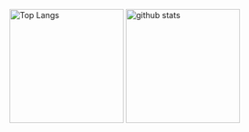 <p align="left"> 
  <img alt="Top Langs" height="200px" src="https://github-readme-stats.vercel.app/api/top-langs/?username=michirakara&layout=compact&show_icons=true" />
  <img alt="github stats" height="200px" src="https://github-readme-stats.vercel.app/api?username=michirakara&show_icons=true" />
</p>
<!--
**michirakara/michirakara** is a ✨ _special_ ✨ repository because its `README.md` (this file) appears on your GitHub profile.

Here are some ideas to get you started:

- 🔭 I’m currently working on ...
- 🌱 I’m currently learning ...
- 👯 I’m looking to collaborate on ...
- 🤔 I’m looking for help with ...
- 💬 Ask me about ...
- 📫 How to reach me: ...
- 😄 Pronouns: ...
- ⚡ Fun fact: ...
-->
